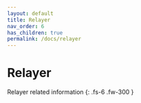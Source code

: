 ```yaml
---
layout: default
title: Relayer
nav_order: 6
has_children: true
permalink: /docs/relayer
---
```


# Relayer

Relayer related information
{: .fs-6 .fw-300 }
